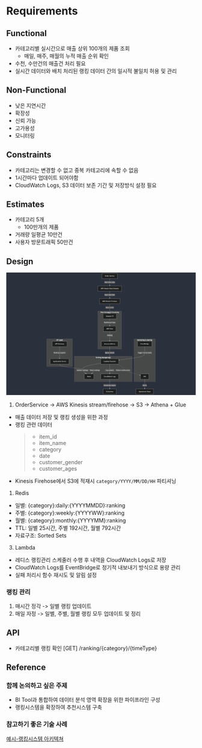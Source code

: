 # Requirements

## Functional

- 카테고리별 실시간으로 매출 상위 100개의 제품 조회
  - 매일, 매주, 매월의 누적 매출 순위 확인
- 수천, 수만건의 매출건 처리 필요
- 실시간 데이터와 배치 처리된 랭킹 데이터 간의 일시적 불일치 허용 및 관리

## Non-Functional

- 낮은 지연시간
- 확장성
- 신뢰 가능
- 고가용성
- 모니터링

## Constraints

- 카테고리는 변경할 수 없고 중복 카테고리에 속할 수 없음
- 1시간마다 업데이트 되어야함
- CloudWatch Logs, S3 데이터 보존 기간 및 저장방식 설정 필요

## Estimates

- 카테고리 5개
  - 100만개의 제품
- 거래량 일평균 10만건
- 사용자 방문트래픽 50만건

## Design

![구조도](./mermaid-diagram-2024-08-25-215602.png)

1. OrderService -> AWS Kinesis stream/firehose -> S3 -> Athena + Glue

- 매출 데이터 저장 및 랭킹 생성을 위한 과정
- 랭킹 관련 데이터
  > - item_id
  > - item_name
  > - category
  > - date
  > - customer_gender
  > - customer_ages
- Kinesis Firehose에서 S3에 적재시 `category/YYYY/MM/DD/HH` 파티셔닝

1. Redis

- 일별: {category}:daily:{YYYYMMDD}:ranking
- 주별: {category}:weekly:{YYYYWW}:ranking
- 월별: {category}:monthly:{YYYYMM}:ranking
- TTL: 일별 25시간, 주별 192시간, 월별 792시간
- 자료구조: Sorted Sets

3. Lambda

- 레디스 랭킹관리 스케줄러 수행 후 내역을 CloudWatch Logs로 저장
- CloudWatch Logs를 EventBridge로 정기적 내보내기 방식으로 용량 관리
- 실패 처리시 함수 재시도 및 알림 설정

### 랭킹 관리

1. 매시간 정각 -> 일별 랭킹 업데이트
2. 매일 자정 -> 일별, 주별, 월별 랭킹 모두 업데이트 및 정리

## API

- 카테고리별 랭킹 확인
  [GET] /ranking/{category}/{timeType}

## Reference

### 함께 논의하고 싶은 주제

- BI Tool과 통합하여 데이터 분석 영역 확장을 위한 파이프라인 구성
- 랭킹시스템을 확장하여 추천시스템 구축

### 참고하기 좋은 기술 사례

[예시-랭킹시스템 아키텍쳐](https://github.com/donnemartin/system-design-primer/blob/master/solutions/system_design/sales_rank/README.md)
